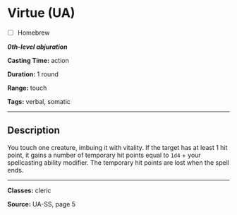 # Virtue (UA)

- [ ] Homebrew

***0th-level abjuration***

**Casting Time:** action

**Duration:** 1 round

**Range:** touch

**Tags:** verbal, somatic

---

## Description
You touch one creature, imbuing it with vitality. If the target has at least 1 hit point, it gains a number of temporary hit points equal to `1d4` + your spellcasting ability modifier. The temporary hit points are lost when the spell ends.

---

**Classes:** cleric

**Source:** UA-SS, page 5
